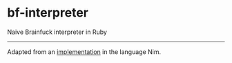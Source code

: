 # bf-interpreter
Naive Brainfuck interpreter in Ruby

------

Adapted from an [implementation](http://howistart.org/posts/nim/1) in the language Nim.
